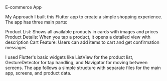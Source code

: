 E-commerce App

My Approach
I built this Flutter app to create a simple shopping experience. The app has three main parts:

Product List: Shows all available products in cards with images and prices
Product Details: When you tap a product, it opens a detailed view with description
Cart Feature: Users can add items to cart and get confirmation messages

I used Flutter's basic widgets like ListView for the product list, GestureDetector for tap handling, and Navigator for moving between screens. The app follows a simple structure with separate files for the main app, screens, and product data.